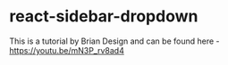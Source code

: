 # react-sidebar-dropdown
This is a tutorial by Brian Design and can be found here - https://youtu.be/mN3P_rv8ad4
